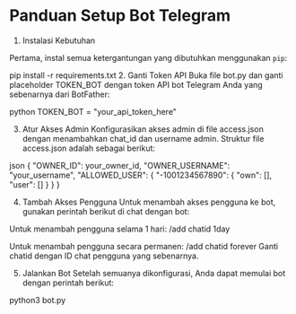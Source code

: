 # Panduan Setup Bot Telegram

1. Instalasi Kebutuhan

Pertama, instal semua ketergantungan yang dibutuhkan menggunakan `pip`:


pip install -r requirements.txt
2. Ganti Token API
Buka file bot.py dan ganti placeholder TOKEN_BOT dengan token API bot Telegram Anda yang sebenarnya dari BotFather:

python
TOKEN_BOT = "your_api_token_here"

3. Atur Akses Admin
Konfigurasikan akses admin di file access.json dengan menambahkan chat_id dan username admin. Struktur file access.json adalah sebagai berikut:

json
{
    "OWNER_ID": your_owner_id,
    "OWNER_USERNAME": "your_username",
    "ALLOWED_USER": {
        "-1001234567890": {
            "own": [],
            "user": []
        }
    }
}

4. Tambah Akses Pengguna
Untuk menambah akses pengguna ke bot, gunakan perintah berikut di chat dengan bot:

Untuk menambah pengguna selama 1 hari:
/add chatid 1day

Untuk menambah pengguna secara permanen:
/add chatid forever
Ganti chatid dengan ID chat pengguna yang sebenarnya.

5. Jalankan Bot
Setelah semuanya dikonfigurasi, Anda dapat memulai bot dengan perintah berikut:

python3 bot.py
